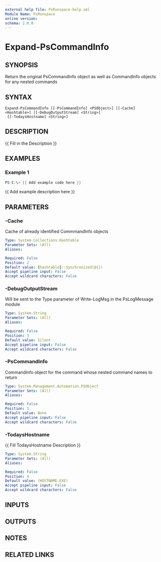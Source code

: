 ```yaml
---
external help file: PsRunspace-help.xml
Module Name: PsRunspace
online version:
schema: 2.0.0
---
```


# Expand-PsCommandInfo

## SYNOPSIS
Return the original PsCommandInfo object as well as CommandInfo objects for any nested commands

## SYNTAX

```
Expand-PsCommandInfo [[-PsCommandInfo] <PSObject>] [[-Cache] <Hashtable>] [[-DebugOutputStream] <String>]
 [[-TodaysHostname] <String>]
```

## DESCRIPTION
{{ Fill in the Description }}

## EXAMPLES

### Example 1
```powershell
PS C:\> {{ Add example code here }}
```

{{ Add example description here }}

## PARAMETERS

### -Cache
Cache of already identified CommmandInfo objects

```yaml
Type: System.Collections.Hashtable
Parameter Sets: (All)
Aliases:

Required: False
Position: 2
Default value: [hashtable]::Synchronized(@{})
Accept pipeline input: False
Accept wildcard characters: False
```

### -DebugOutputStream
Will be sent to the Type parameter of Write-LogMsg in the PsLogMessage module

```yaml
Type: System.String
Parameter Sets: (All)
Aliases:

Required: False
Position: 3
Default value: Silent
Accept pipeline input: False
Accept wildcard characters: False
```

### -PsCommandInfo
CommandInfo object for the command whose nested command names to return

```yaml
Type: System.Management.Automation.PSObject
Parameter Sets: (All)
Aliases:

Required: False
Position: 1
Default value: None
Accept pipeline input: False
Accept wildcard characters: False
```

### -TodaysHostname
{{ Fill TodaysHostname Description }}

```yaml
Type: System.String
Parameter Sets: (All)
Aliases:

Required: False
Position: 4
Default value: (HOSTNAME.EXE)
Accept pipeline input: False
Accept wildcard characters: False
```

## INPUTS

## OUTPUTS

## NOTES

## RELATED LINKS
